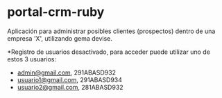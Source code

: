 # portal-crm-ruby
Aplicación para administrar posibles clientes (prospectos) dentro de una empresa 'X', utilizando gema devise.

*Registro de usuarios desactivado, para acceder puede utilizar uno de estos 3 usuarios:
- admin@gmail.com, 291ABASD932
- usuario1@gmail.com, 291ABASD934
- usuario2@gmail.com, 281ABASD932

